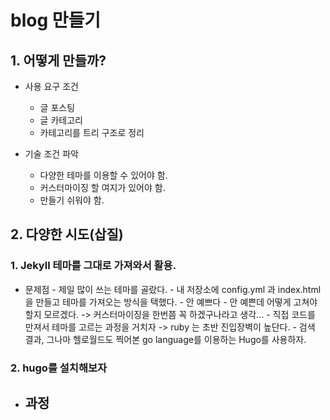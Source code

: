 # blog 만들기
 
## 1. 어떻게 만들까?
  - 사용 요구 조건
    - 글 포스팅
    - 글 카테고리
    - 카테고리를 트리 구조로 정리
    
  - 기술 조건 파악
    - 다양한 테마를 이용할 수 있어야 함.
    - 커스터마이징 할 여지가 있어야 함.
    - 만들기 쉬워야 함. 

## 2. 다양한 시도(삽질)
### 1. Jekyll 테마를 그대로 가져와서 활용.
  - 문제점
        - 제일 많이 쓰는 테마를 골랐다.
        - 내 저장소에 config.yml 과 index.html을 만들고 테마를 가져오는 방식을 택했다.
        - 안 예쁘다
        - 안 예쁜데 어떻게 고쳐야 할지 모르겠다. -> 커스터마이징을 한번쯤 꼭 하겠구나라고 생각...
        - 직접 코드를 만져서 테마를 고르는 과정을 거치자 -> ruby 는 초반 진입장벽이 높단다.
        - 검색 결과, 그나마 헬로월드도 찍어본 go language를 이용하는 Hugo를 사용하자.

### 2. hugo를 설치해보자
  - 과정
    - 
    
